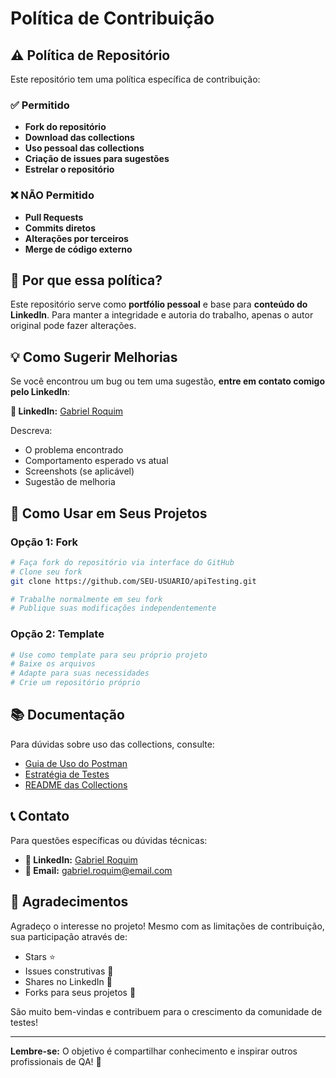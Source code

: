 # Política de Contribuição

## ⚠️ Política de Repositório

Este repositório tem uma política específica de contribuição:

### ✅ Permitido
- **Fork do repositório**
- **Download das collections**
- **Uso pessoal das collections**
- **Criação de issues para sugestões**
- **Estrelar o repositório**

### ❌ NÃO Permitido
- **Pull Requests**
- **Commits diretos**
- **Alterações por terceiros**
- **Merge de código externo**

## 🤔 Por que essa política?

Este repositório serve como **portfólio pessoal** e base para **conteúdo do LinkedIn**. Para manter a integridade e autoria do trabalho, apenas o autor original pode fazer alterações.

## 💡 Como Sugerir Melhorias

Se você encontrou um bug ou tem uma sugestão, **entre em contato comigo pelo LinkedIn**:

**📱 LinkedIn:** [Gabriel Roquim](https://www.linkedin.com/in/gabriel-roquim/)

Descreva:
- O problema encontrado
- Comportamento esperado vs atual
- Screenshots (se aplicável)  
- Sugestão de melhoria

## 🔄 Como Usar em Seus Projetos

### Opção 1: Fork
```bash
# Faça fork do repositório via interface do GitHub
# Clone seu fork
git clone https://github.com/SEU-USUARIO/apiTesting.git

# Trabalhe normalmente em seu fork
# Publique suas modificações independentemente
```

### Opção 2: Template
```bash
# Use como template para seu próprio projeto
# Baixe os arquivos
# Adapte para suas necessidades
# Crie um repositório próprio
```

## 📚 Documentação

Para dúvidas sobre uso das collections, consulte:
- [Guia de Uso do Postman](documentation/postman-usage.md)
- [Estratégia de Testes](documentation/test-strategy.md)
- [README das Collections](collections/exploratory-tests/README.md)

## 📞 Contato

Para questões específicas ou dúvidas técnicas:
- **📱 LinkedIn:** [Gabriel Roquim](https://www.linkedin.com/in/gabriel-roquim/)
- **📧 Email:** gabriel.roquim@email.com

## 🙏 Agradecimentos

Agradeço o interesse no projeto! Mesmo com as limitações de contribuição, sua participação através de:
- Stars ⭐
- Issues construtivas 📝
- Shares no LinkedIn 📢
- Forks para seus projetos 🍴

São muito bem-vindas e contribuem para o crescimento da comunidade de testes!

---

**Lembre-se:** O objetivo é compartilhar conhecimento e inspirar outros profissionais de QA! 🚀
